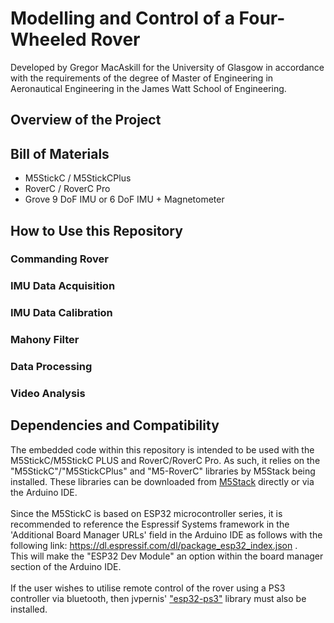 # Modelling and Control of a Four-Wheeled Rover

Developed by Gregor MacAskill for the University of Glasgow in accordance with the requirements of the degree of Master of Engineering in Aeronautical Engineering in the James Watt School of Engineering.

## Overview of the Project
## Bill of Materials
- M5StickC / M5StickCPlus
- RoverC / RoverC Pro
- Grove 9 DoF IMU or 6 DoF IMU + Magnetometer
## How to Use this Repository
### Commanding Rover
### IMU Data Acquisition
### IMU Data Calibration
### Mahony Filter
### Data Processing
### Video Analysis

## Dependencies and Compatibility
The embedded code within this repository is intended to be used with the M5StickC/M5StickC PLUS and RoverC/RoverC Pro. As such, it relies on the "M5StickC"/"M5StickCPlus" and "M5-RoverC" libraries by M5Stack being installed. These libraries can be downloaded from [M5Stack](https://github.com/m5stack/M5StickC-Plus) directly or via the Arduino IDE. <br /> <br />
Since the M5StickC is based on ESP32 microcontroller series, it is recommended to reference the Espressif Systems framework in the 'Additional Board Manager URLs' field in the Arduino IDE as follows with the following link: https://dl.espressif.com/dl/package_esp32_index.json .<br /> 
This will make the "ESP32 Dev Module" an option within the board manager section of the Arduino IDE. <br /> <br />
If the user wishes to utilise remote control of the rover using a PS3 controller via bluetooth, then jvpernis' ["esp32-ps3"](https://github.com/jvpernis/esp32-ps3) library must also be installed.
